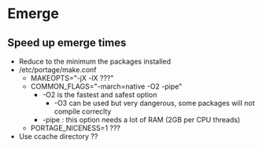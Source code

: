 # Emerge 
## Speed up emerge times
- Reduce to the minimum the packages installed
- /etc/portage/make.conf
	- MAKEOPTS="-jX -lX ???"
	- COMMON_FLAGS="-march=native -O2 -pipe"
		- -O2 is the fastest and safest option
			- -O3 can be used but very dangerous, some packages will not compile correclty
		- -pipe : this option needs a lot of RAM (2GB per CPU threads)
	- PORTAGE_NICENESS=1 ???
- Use ccache directory ??